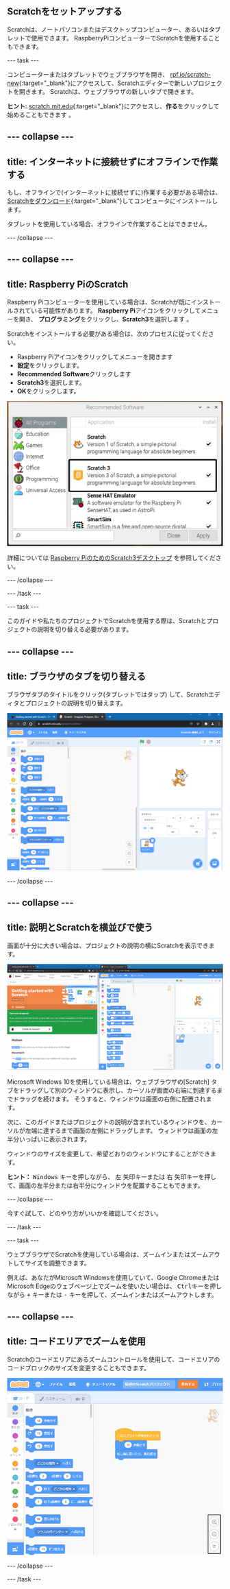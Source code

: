 ## Scratchをセットアップする
Scratchは、ノートパソコンまたはデスクトップコンピューター、あるいはタブレットで使用できます。 RaspberryPiコンピューターでScratchを使用することもできます。

--- task ---

コンピューターまたはタブレットでウェブブラウザを開き、 [rpf.io/scratch-new](https://rpf.io/scratch-new){:target="_blank"}にアクセスして、Scratchエディターで新しいプロジェクトを開きます。 Scratchは、ウェブブラウザの新しいタブで開きます。

**ヒント:** [scratch.mit.edu](https://scratch.mit.edu/){:target="_blank"}にアクセスし、**作る**をクリックして始めることもできます 。

--- collapse ---
---
title: インターネットに接続せずにオフラインで作業する
---

もし、オフラインで(インターネットに接続せずに)作業する必要がある場合は、[Scratchをダウンロード](https://scratch.mit.edu/download){:target="_blank"}してコンピュータにインストールします。

タブレットを使用している場合、オフラインで作業することはできません。

--- /collapse ---

--- collapse ---
---
title: Raspberry PiのScratch
---

Raspberry Piコンピューターを使用している場合は、Scratchが既にインストールされている可能性があります。 **Raspberry Pi**アイコンをクリックしてメニューを開き、 **プログラミング**をクリックし、**Scratch3**を選択します 。

Scratchをインストールする必要がある場合は、次のプロセスに従ってください。
+ Raspberry Piアイコンをクリックしてメニューを開きます
+ **設定**をクリックします。
+ **Recommended Software**クリックします
+ **Scratch3**を選択します。
+ **OK**をクリックします。

![Scratch3が選択された推奨ソフトウェアダイアログ。](images/recommended-software-scratch-3.png)

詳細については [Raspberry PiのためのScratch3デスクトップ](https://www.raspberrypi.org/blog/scratch-3-desktop-for-raspbian-on-raspberry-pi/) を参照してください。

--- /collapse ---

--- /task ---

--- task ---

このガイドや私たちのプロジェクトでScratchを使用する際は、Scratchとプロジェクトの説明を切り替える必要があります。

--- collapse ---
---
title: ブラウザのタブを切り替える
---

ブラウザタブのタイトルをクリック(タブレットではタップ) して、Scratchエディタとプロジェクトの説明を切り替えます。

![2つのタブがあるブラウザ。](images/two-tabs.png)

--- /collapse ---

--- collapse ---
---
title: 説明とScratchを横並びで使う
---

画面が十分に大きい場合は、プロジェクトの説明の横にScratchを表示できます。

![横並びに配置された説明とScratch](images/side-by-side.png)

Microsoft Windows 10を使用している場合は、ウェブブラウザの[Scratch] タブをドラッグして別のウィンドウに表示し、カーソルが画面の右端に到達するまでドラッグを続けます。 そうすると、ウィンドウは画面の右側に配置されます。

次に、このガイドまたはプロジェクトの説明が含まれているウィンドウを、カーソルが左端に達するまで画面の左側にドラッグします。 ウィンドウは画面の左半分いっぱいに表示されます。

ウィンドウのサイズを変更して、希望どおりのウィンドウにすることができます。

**ヒント：** <kbd>Windows</kbd> キーを押しながら、 <kbd>左</kbd> 矢印キーまたは <kbd>右</kbd> 矢印キーを押して、画面の左半分または右半分にウィンドウを配置することもできます。

--- /collapse ---

今すぐ試して、どのやり方がいいかを確認してください。

--- /task ---

--- task ---

ウェブブラウザでScratchを使用している場合は、ズームインまたはズームアウトしてサイズを調整できます。

例えば、あなたがMicrosoft Windowsを使用していて、Google ChromeまたはMicrosoft Edgeのウェブページ上でズームを使いたい場合は、 <kbd>Ctrlキー</kbd>を押しながら <kbd>+</kbd> キーまたは <kbd>-</kbd> キーを押して、ズームインまたはズームアウトします。

--- collapse ---
---
title: コードエリアでズームを使用
---

Scratchのコードエリアにあるズームコントロールを使用して、コードエリアのコードブロックのサイズを変更することもできます。

![コードエリアのズームコントロール。](images/zoom-code-area.png)

--- /collapse ---

--- /task ---

